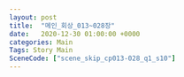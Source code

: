 ```yaml
---
layout: post
title:  "메인_회상_013~028장"
date:   2020-12-30 01:00:00 +0000
categories: Main
Tags: Story Main
SceneCode: ["scene_skip_cp013-028_q1_s10"]
---
```

